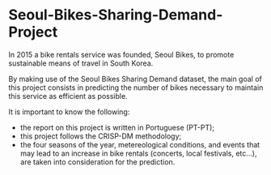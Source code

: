 # Seoul-Bikes-Sharing-Demand-Project
In 2015 a bike rentals service was founded, Seoul Bikes, to promote sustainable means of travel in South Korea. 

By making use of the Seoul Bikes Sharing Demand dataset, the main goal of this project consists in predicting the number of bikes necessary to maintain this service as efficient as possible.

It is important to know the following:
- the report on this project is written in Portuguese (PT-PT);
- this project follows the CRISP-DM methodology;
- the four seasons of the year, metereological conditions, and events that may lead to an increase in bike rentals (concerts, local festivals, etc...), are taken into consideration for the prediction.
